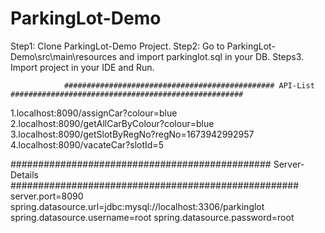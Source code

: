 # ParkingLot-Demo
Step1: Clone ParkingLot-Demo Project.
Step2: Go to ParkingLot-Demo\src\main\resources and import parkinglot.sql in your DB.
Steps3. Import project in your IDE and Run.

                ############################################### API-List ####################################################
1.localhost:8090/assignCar?colour=blue
2.localhost:8090/getAllCarByColour?colour=blue
3.localhost:8090/getSlotByRegNo?regNo=1673942992957
4.localhost:8090/vacateCar?slotId=5

############################################### Server-Details ####################################################
server.port=8090
spring.datasource.url=jdbc:mysql://localhost:3306/parkinglot
spring.datasource.username=root
spring.datasource.password=root
